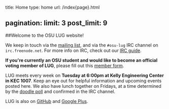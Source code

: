 title: Home
type: home
url: /index{page}.html

pagination:
    limit: 3
    post_limit: 9
---

##Welcome to the OSU LUG website!
<br/>

We keep in touch via the [mailing list][ml], and via the `#osu-lug` IRC
channel on `irc.freenode.net`. For more info on IRC, check out our [IRC
guide][ircguide].

**If you're currently an OSU student and would like to become an official
voting member of LUG**, please fill out this [member form][form].

LUG meets every week on
**Tuesday at 6:00pm at Kelly Engineering Center in KEC 1007**.
Keep an eye out for helpful information and upcoming events posted here. We
also have lunch together on Fridays, at a time determined by the [doodle
poll][chovda] and confirmed in the IRC channel.

LUG is also on [GitHub][gh] and [Google Plus][gplus].

[gh]:https://github.com/osulug/
[gplus]: https://plus.google.com/117247882593240353754
[form]: https://docs.google.com/spreadsheet/viewform?formkey=dDIySHZQeHNhbFhkd25uaTFUNEZubnc6MQ
[gh-issues]: https://github.com/OSULUG/OSULUG-Website/issues
[source]: https://github.com/OSULUG/OSULUG-Website/
[ircguide]: /blog/20110915-irc/
[ml]: http://lists.oregonstate.edu/mailman/listinfo/linux
[chovda]: http://doodle.com/ragrnapd72x4vcmm
